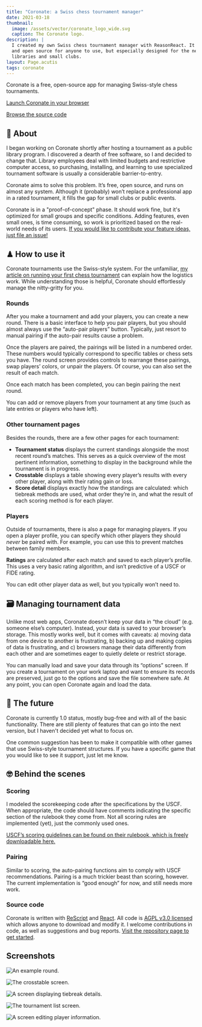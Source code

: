 ```yaml
---
title: "Coronate: a Swiss chess tournament manager"
date: 2021-03-18
thumbnail:
  image: /assets/vector/coronate_logo_wide.svg
  caption: The Coronate logo.
description: |
  I created my own Swiss chess tournament manager with ReasonReact. It's free
  and open source for anyone to use, but especially designed for the needs of
  libraries and small clubs.
layout: Page.acutis
tags: coronate
---
```

Coronate is a free, open-source app for managing Swiss-style chess
tournaments.

<p><div class="wp-block-button aligncenter download"><a class="button-link__link" href="https://johnridesa.bike/coronate/">Launch Coronate in your browser</a></div></p>

<p><div class="wp-block-button aligncenter download"><a class="button-link__link" href="https://github.com/johnridesabike/coronate">Browse the source code</a></div></p>

## 🧐 About

I began working on Coronate shortly after hosting a tournament as a public
library program. I discovered a dearth of free software, so I and decided to
change that. Library employees deal with limited budgets and restrictive
computer access, so purchasing, installing, and learning to use specialized
tournament software is usually a considerable barrier-to-entry.

Coronate aims to solve this problem. It’s free, open source, and runs on
almost any system. Although it (probably) won’t replace a professional app in
a rated tournament, it fills the gap for small clubs or public events.

Coronate is in a "proof-of-concept" phase. It should work fine, but it's
optimized for small groups and specific conditions. Adding features, even
small ones, is time consuming, so work is prioritized based on the real-world
needs of its users. [If you would like to contribute your feature ideas, just
file an issue!][issues]

[issues]: https://github.com/johnridesabike/coronate/issues

## ♟ How to use it

Coronate tournaments use the Swiss-style system. For the unfamiliar, [my
article on running your first chess tournament][2] can explain how the
logistics work. While understanding those is helpful, Coronate should
effortlessly manage the nitty-gritty for you.

[2]: http://programminglibrarian.org/articles/your-library%E2%80%99s-first-chess-tournament-opening-endgame

### Rounds

After you make a tournament and add your players, you can create a new round.
There is a basic interface to help you pair players, but you should almost
always use the “auto-pair players” button. Typically, just resort to manual
pairing if the auto-pair results cause a problem.

Once the players are paired, the pairings will be listed in a numbered order.
These numbers would typically correspond to specific tables or chess sets you
have. The round screen provides controls to rearrange these pairings, swap
players’ colors, or unpair the players. Of course, you can also set the
result of each match.

Once each match has been completed, you can begin pairing the next round.

You can add or remove players from your tournament at any time (such as late
entries or players who have left).

### Other tournament pages

Besides the rounds, there are a few other pages for each tournament:

- **Tournament status** displays the current standings alongside the most
  recent round’s matches. This serves as a quick overview of the most
  pertinent information, something to display in the background while the
  tournament is in progress.
- **Crosstable** displays a table showing every player’s results with every
  other player, along with their rating gain or loss.
- **Score detail** displays exactly how the standings are calculated: which
  tiebreak methods are used, what order they’re in, and what the result of
  each scoring method is for each player.

### Players

Outside of tournaments, there is also a page for managing players. If you
open a player profile, you can specify which other players they should
*never* be paired with. For example, you can use this to prevent matches
between family members.

**Ratings** are calculated after each match and saved to each player’s
profile. This uses a very basic rating algorithm, and isn’t predictive of a
USCF or FIDE rating.

You can edit other player data as well, but you typically won’t need to.

## 🗃 Managing tournament data

Unlike most web apps, Coronate doesn’t keep your data in “the cloud” (e.g.
someone else’s computer). Instead, your data is saved to your browser’s
storage. This mostly works well, but it comes with caveats: a) moving data
from one device to another is frustrating, b) backing up and making copies of
data is frustrating, and c) browsers manage their data differently from each
other and are sometimes eager to quietly delete or restrict storage.

You can manually load and save your data through its “options” screen. If you
create a tournament on your work laptop and want to ensure its records are
preserved, just go to the options and save the file somewhere safe. At any
point, you can open Coronate again and load the data.

## 🌅 The future

Coronate is currently 1.0 status, mostly bug-free and with all of the basic
functionality. There are still plenty of features that can go into the next
version, but I haven't decided yet what to focus on.

One common suggestion has been to make it compatible with other games that
use Swiss-style tournament structures. If you have a specific game that you
would like to see it support, just let me know.

## 🤓 Behind the scenes

### Scoring

I modeled the scorekeeping code after the specifications by the USCF. When
appropriate, the code should have comments indicating the specific section of
the rulebook they come from. Not all scoring rules are implemented (yet),
just the commonly used ones.

[USCF’s scoring guidelines can be found on their rulebook, which is freely
downloadable here.](http://www.uschess.org/content/view/7752/369/)

### Pairing

Similar to scoring, the auto-pairing functions aim to comply with USCF
recommendations. Pairing is a much trickier beast than scoring, however. The
current implementation is “good enough” for now, and still needs more work.

### Source code

Coronate is written with [ReScript] and [React]. All code is [AGPL v3.0
licensed][license] which allows anyone to download and modify it. I welcome
contributions in code, as well as suggestions and bug reports. [Visit the
repository page to get started][repo].

[ReScript]: https://rescript-lang.org/
[React]: https://reactjs.org/
[license]: https://github.com/johnridesabike/coronate/blob/master/LICENSE
[repo]: https://github.com/johnridesabike/coronate/

## Screenshots

![An example round.](/assets/images/coronate/screenshot-round.png)

![The crosstable screen.](/assets/images/coronate/screenshot-crosstable.png)

![A screen displaying tiebreak details.](/assets/images/coronate/screenshot-score-detail.png)

![The tournament list screen.](/assets/images/coronate/screenshot-tourney-list.png)

![A screen editing player information.](/assets/images/coronate/screenshot-player-edit.png)

